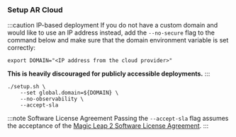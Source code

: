 ### Setup AR Cloud

:::caution IP-based deployment
If you do not have a custom domain and would like to use an IP address instead, add the `--no-secure` flag to the
command below and make sure that the domain environment variable is set correctly:

```shell
export DOMAIN="<IP address from the cloud provider>"
```

**This is heavily discouraged for publicly accessible deployments.**
:::

```shell showLineNumbers
./setup.sh \
    --set global.domain=${DOMAIN} \
    --no-observability \
    --accept-sla
```

:::note Software License Agreement
Passing the `--accept-sla` flag assumes the acceptance of the [Magic Leap 2 Software License Agreement](https://www.magicleap.com/software-license-agreement-ml2).
:::
